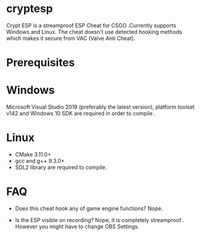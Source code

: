 # cryptesp
Crypt ESP is a streamproof ESP Cheat for CSGO .Currently supports Windows and Linux.
The cheat doesn't use detected hooking methods which makes it secure from VAC (Valve Anti Cheat).

# Prerequisites
# Windows
Microsoft Visual Studio 2019 (preferably the latest version), platform toolset v142 and Windows 10 SDK are required in order to compile .

# Linux
- CMake 3.11.0+
- gcc and g++ 9.3.0+
- SDL2 library
are required to compile.

# FAQ
- Does this cheat hook any of game engine functions?
Nope.

- Is the ESP visible on recording?
Nope, it is completely streamproof . However you might have to change OBS Settings.

